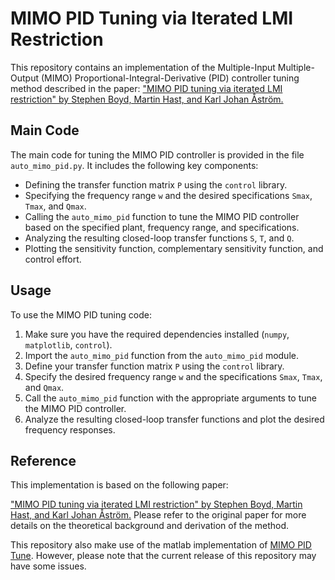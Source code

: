 # MIMO PID Tuning via Iterated LMI Restriction

This repository contains an implementation of the Multiple-Input Multiple-Output (MIMO) Proportional-Integral-Derivative (PID) controller tuning method described in the paper: ["MIMO PID tuning via iterated LMI restriction" by Stephen Boyd, Martin Hast, and Karl Johan Åström.](https://web.stanford.edu/~boyd/papers/pdf/mimo_pid_tuning.pdf) 

## Main Code

The main code for tuning the MIMO PID controller is provided in the file `auto_mimo_pid.py`. It includes the following key components:

- Defining the transfer function matrix `P` using the `control` library.
- Specifying the frequency range `w` and the desired specifications `Smax`, `Tmax`, and `Qmax`.
- Calling the `auto_mimo_pid` function to tune the MIMO PID controller based on the specified plant, frequency range, and specifications.
- Analyzing the resulting closed-loop transfer functions `S`, `T`, and `Q`.
- Plotting the sensitivity function, complementary sensitivity function, and control effort.

## Usage

To use the MIMO PID tuning code:

1. Make sure you have the required dependencies installed (`numpy`, `matplotlib`, `control`).
2. Import the `auto_mimo_pid` function from the `auto_mimo_pid` module.
3. Define your transfer function matrix `P` using the `control` library.
4. Specify the desired frequency range `w` and the specifications `Smax`, `Tmax`, and `Qmax`.
5. Call the `auto_mimo_pid` function with the appropriate arguments to tune the MIMO PID controller.
6. Analyze the resulting closed-loop transfer functions and plot the desired frequency responses.


## Reference

This implementation is based on the following paper:

["MIMO PID tuning via iterated LMI restriction" by Stephen Boyd, Martin Hast, and Karl Johan Åström.](https://web.stanford.edu/~boyd/papers/pdf/mimo_pid_tuning.pdf) 
Please refer to the original paper for more details on the theoretical background and derivation of the method.

This repository also make use of the matlab implementation of  [MIMO PID Tune](https://github.com/rubindan/mimoPIDtune). However, please note that the current release of this repository may have some issues.